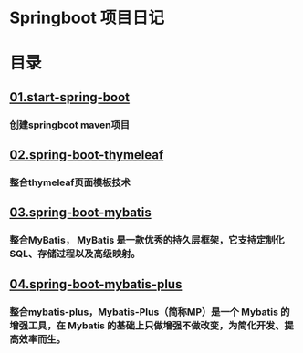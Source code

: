 # Springboot 项目日记

# 目录

## [01.start-spring-boot](https://github.com/liangqiding/SpringAll/tree/master/01.start-spring-boot)
### 创建springboot maven项目

## [02.spring-boot-thymeleaf](https://github.com/liangqiding/SpringAll/tree/master/02.spring-boot-thymeleaf)
### 整合thymeleaf页面模板技术

## [03.spring-boot-mybatis](https://github.com/liangqiding/SpringAll/tree/master/03.spring-boot-mybatis)
### 整合MyBatis， MyBatis 是一款优秀的持久层框架，它支持定制化 SQL、存储过程以及高级映射。

## [04.spring-boot-mybatis-plus](https://github.com/liangqiding/SpringAll/tree/master/04.spring-boot-mybatis-plus)
### 整合mybatis-plus，Mybatis-Plus（简称MP）是一个 Mybatis 的增强工具，在 Mybatis 的基础上只做增强不做改变，为简化开发、提高效率而生。